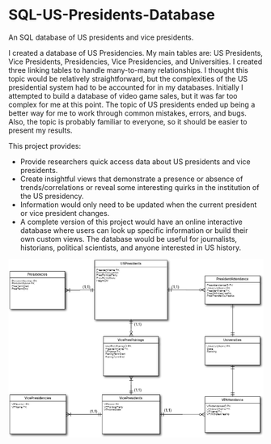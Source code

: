 # SQL-US-Presidents-Database
 An SQL database of US presidents and vice presidents.

I created a database of US Presidencies. My main tables are: US Presidents, Vice Presidents, Presidencies, Vice Presidencies, and Universities. I created three linking tables to handle many-to-many relationships. I thought this topic would be relatively straightforward, but the complexities of the US presidential system had to be accounted for in my databases.
Initially I attempted to build a database of video game sales, but it was far too complex for me at this point. The topic of US presidents ended up being a better way for me to work through common mistakes, errors, and bugs. Also, the topic is probably familiar to everyone, so it should be easier to present my results.

This project provides:
- Provide researchers quick access data about US presidents and vice presidents.
- Create insightful views that demonstrate a presence or absence of trends/correlations or reveal some interesting quirks in the institution of the US presidency.
- Information would only need to be updated when the current president or vice president changes.
- A complete version of this project would have an online interactive database where users can look up specific information or build their own custom views.
The database would be useful for journalists, historians, political scientists, and anyone interested in US history.

![ER Diagram](https://github.com/MichaelJamesHart/SQL-US-Presidents-Database/blob/main/ER%20Diagram.png)
